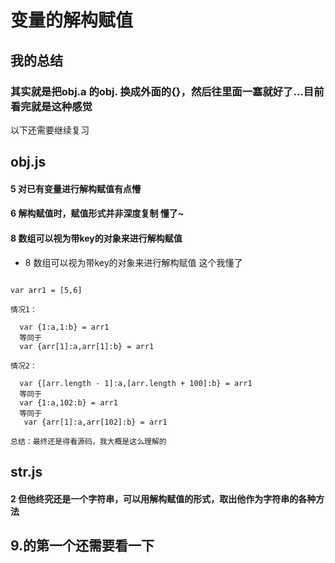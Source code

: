 # 变量的解构赋值

## 我的总结
### 其实就是把obj.a 的obj. 换成外面的{}，然后往里面一塞就好了...目前看完就是这种感觉


 
 以下还需要继续复习
 ## obj.js
 #### 5 对已有变量进行解构赋值有点懵
 #### 6 解构赋值时，赋值形式并非深度复制    懂了~
 #### 8 数组可以视为带key的对象来进行解构赋值
 *  8 数组可以视为带key的对象来进行解构赋值 这个我懂了
  ````
 
  var arr1 = [5,6]

  情况1：

    var {1:a,1:b} = arr1
    等同于
    var {arr[1]:a,arr[1]:b} = arr1

  情况2：

    var {[arr.length - 1]:a,[arr.length + 100]:b} = arr1
    等同于
    var {1:a,102:b} = arr1
    等同于
     var {arr[1]:a,arr[102]:b} = arr1

  总结：最终还是得看源码，我大概是这么理解的
  ````
 ## str.js
 #### 2 但他终究还是一个字符串，可以用解构赋值的形式，取出他作为字符串的各种方法

 ## 9.的第一个还需要看一下
 